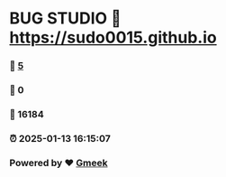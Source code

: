 # BUG STUDIO :link: https://sudo0015.github.io 
### :page_facing_up: [5](https://sudo0015.github.io/tag.html) 
### :speech_balloon: 0 
### :hibiscus: 16184 
### :alarm_clock: 2025-01-13 16:15:07 
### Powered by :heart: [Gmeek](https://github.com/Meekdai/Gmeek)
